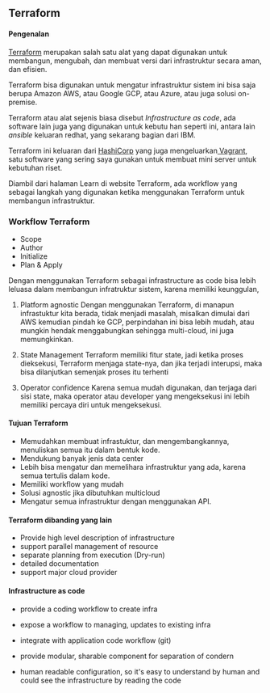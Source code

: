 ## Terraform

#### Pengenalan

[Terraform](https://www.terraform.io/) merupakan salah satu alat yang dapat digunakan untuk membangun, mengubah, dan membuat versi dari infrastruktur secara aman, dan efisien.

Terraform bisa digunakan untuk mengatur infrastruktur sistem ini bisa saja berupa Amazon AWS, atau Google GCP, atau Azure, atau juga solusi on-premise. 

Terraform atau alat sejenis biasa disebut *Infrastructure as code*, ada software lain juga yang digunakan untuk kebutu han seperti ini, antara lain *ansible* keluaran redhat, yang sekarang bagian dari IBM.

Terraform ini keluaran dari [HashiCorp](hashicorp.com) yang juga mengeluarkan[ Vagrant](https://www.vagrantup.com/), satu software yang sering saya gunakan untuk membuat mini server untuk kebutuhan riset.

Diambil dari halaman Learn di website Terraform, ada workflow yang sebagai langkah yang digunakan ketika menggunakan Terraform untuk membangun infrastruktur.

### Workflow Terraform

- Scope
- Author
- Initialize
- Plan & Apply

Dengan menggunakan Terraform sebagai infrastructure as code bisa lebih leluasa dalam membangun infratruktur sistem, karena memiliki keunggulan,

1. Platform agnostic
Dengan menggunakan Terraform, di manapun infrastuktur kita berada, tidak menjadi masalah, misalkan dimulai dari AWS kemudian pindah ke GCP, perpindahan ini bisa lebih mudah, atau mungkin hendak menggabungkan sehingga multi-cloud, ini juga memungkinkan.

2. State Management
Terraform memiliki fitur state, jadi ketika proses dieksekusi, Terraform menjaga state-nya, dan jika terjadi interupsi, maka bisa dilanjutkan semenjak proses itu terhenti

3. Operator confidence
Karena semua mudah digunakan, dan terjaga dari sisi state, maka operator atau developer yang mengeksekusi ini lebih memiliki percaya diri untuk mengeksekusi.

#### Tujuan Terraform

- Memudahkan membuat infrastuktur, dan mengembangkannya, menuliskan semua itu dalam bentuk kode.
- Mendukung banyak jenis data center
- Lebih bisa mengatur dan memelihara infrastruktur yang ada, karena semua tertulis dalam kode.
- Memiliki workflow yang mudah
- Solusi agnostic jika dibutuhkan multicloud
- Mengatur semua infrastruktur dengan menggunakan API.

#### Terraform dibanding yang lain

- Provide high level description of infrastructure
- support parallel management of resource
- separate planning from execution (Dry-run)
- detailed documentation
- support major cloud provider

#### Infrastructure as code

- provide a coding workflow to create infra

- expose a workflow to managing, updates to existing infra

- integrate with application code workflow (git)

- provide modular, sharable component for separation of condern 

- human readable configuration, so it's easy to understand by human and could see the infrastructure by reading the code

  

